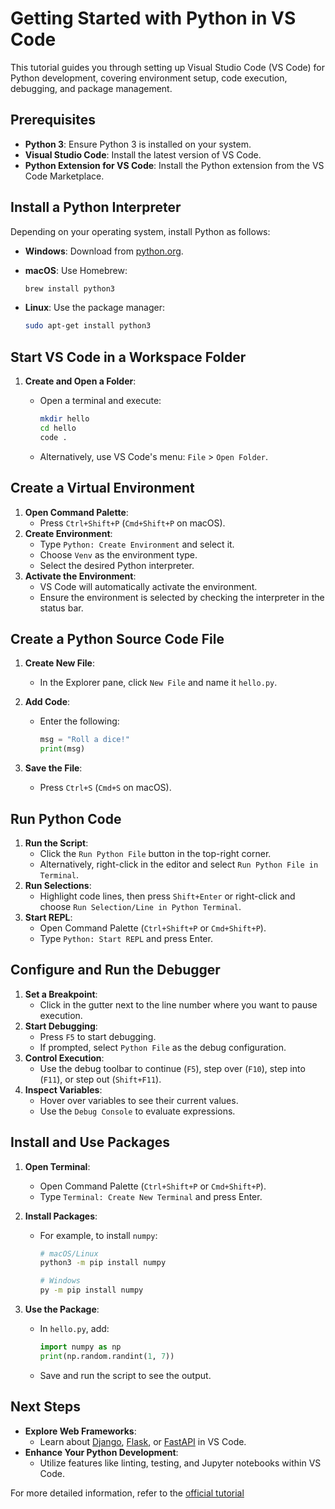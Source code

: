 # Getting Started with Python in VS Code

This tutorial guides you through setting up Visual Studio Code (VS Code) for Python development, covering environment setup, code execution, debugging, and package management.

## Prerequisites

- **Python 3**: Ensure Python 3 is installed on your system.
- **Visual Studio Code**: Install the latest version of VS Code.
- **Python Extension for VS Code**: Install the Python extension from the VS Code Marketplace.

## Install a Python Interpreter

Depending on your operating system, install Python as follows:

- **Windows**: Download from [python.org](https://www.python.org/downloads/).
- **macOS**: Use Homebrew:

    ```sh
    brew install python3
    ```

- **Linux**: Use the package manager:

    ```sh
    sudo apt-get install python3
    ```

## Start VS Code in a Workspace Folder

1. **Create and Open a Folder**:
    - Open a terminal and execute:

        ```sh
        mkdir hello
        cd hello
        code .
        ```

    - Alternatively, use VS Code's menu: `File` > `Open Folder`.

## Create a Virtual Environment

1. **Open Command Palette**:
    - Press `Ctrl+Shift+P` (`Cmd+Shift+P` on macOS).
2. **Create Environment**:
    - Type `Python: Create Environment` and select it.
    - Choose `Venv` as the environment type.
    - Select the desired Python interpreter.
3. **Activate the Environment**:
    - VS Code will automatically activate the environment.
    - Ensure the environment is selected by checking the interpreter in the status bar.

## Create a Python Source Code File

1. **Create New File**:
    - In the Explorer pane, click `New File` and name it `hello.py`.
2. **Add Code**:
    - Enter the following:

        ```python
        msg = "Roll a dice!"
        print(msg)
        ```

3. **Save the File**:
    - Press `Ctrl+S` (`Cmd+S` on macOS).

## Run Python Code

1. **Run the Script**:
    - Click the `Run Python File` button in the top-right corner.
    - Alternatively, right-click in the editor and select `Run Python File in Terminal`.
2. **Run Selections**:
    - Highlight code lines, then press `Shift+Enter` or right-click and choose `Run Selection/Line in Python Terminal`.
3. **Start REPL**:
    - Open Command Palette (`Ctrl+Shift+P` or `Cmd+Shift+P`).
    - Type `Python: Start REPL` and press Enter.

## Configure and Run the Debugger

1. **Set a Breakpoint**:
    - Click in the gutter next to the line number where you want to pause execution.
2. **Start Debugging**:
    - Press `F5` to start debugging.
    - If prompted, select `Python File` as the debug configuration.
3. **Control Execution**:
    - Use the debug toolbar to continue (`F5`), step over (`F10`), step into (`F11`), or step out (`Shift+F11`).
4. **Inspect Variables**:
    - Hover over variables to see their current values.
    - Use the `Debug Console` to evaluate expressions.

## Install and Use Packages

1. **Open Terminal**:
    - Open Command Palette (`Ctrl+Shift+P` or `Cmd+Shift+P`).
    - Type `Terminal: Create New Terminal` and press Enter.
2. **Install Packages**:
    - For example, to install `numpy`:

        ```sh
        # macOS/Linux
        python3 -m pip install numpy

        # Windows
        py -m pip install numpy
        ```

3. **Use the Package**:
    - In `hello.py`, add:

        ```python
        import numpy as np
        print(np.random.randint(1, 7))
        ```

    - Save and run the script to see the output.

## Next Steps

- **Explore Web Frameworks**:
  - Learn about [Django](https://code.visualstudio.com/docs/python/tutorial-django), [Flask](https://code.visualstudio.com/docs/python/tutorial-flask), or [FastAPI](https://code.visualstudio.com/docs/python/tutorial-fastapi) in VS Code.
- **Enhance Your Python Development**:
  - Utilize features like linting, testing, and Jupyter notebooks within VS Code.

For more detailed information, refer to the [official tutorial](https://code.visualstudio.com/docs/python/python-tutorial)
